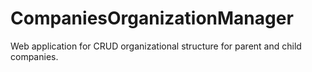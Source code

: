 # CompaniesOrganizationManager
Web application for CRUD organizational structure for parent and child companies.

